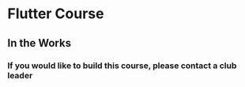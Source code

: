# Flutter Course
## In the Works
### If you would like to build this course, please contact a club leader
